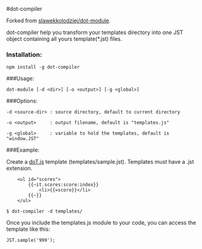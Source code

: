 #dot-compiler

Forked from [slawekkolodziej/dot-module](https://github.com/slawekkolodziej/dot-module). 

dot-compiler help you transform your templates directory into one JST object containing all yours template(*.jst) files. 



### Installation:

```	
npm install -g dot-compiler
```

###Usage:  

```
dot-module [-d <dir>] [-o <output>] [-g <global>]
```



###Options:


```
-d <source-dir> : source directory, default to current directory

-o <output>     : output filename, default is "templates.js"

-g <global>     : variable to hold the templates, default is "window.JST"
```

###Example:
	
Create a [doT.js](http://olado.github.io/doT/index.html) template (templates/sample.jst).  Templates must have a .jst extension.

```
	<ul id="scores">
		{{~it.scores:score:index}}
			<li>{{=score}}</li>
		{{~}}
	</ul>
```

```
$ dot-compiler -d templates/
```
	
Once you include the templates.js module to your code, you can access the template like this:

```
JST.sample('999');
```
